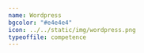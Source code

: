 ```yaml
---
name: Wordpress
bgcolor: "#e4e4e4"
icon: ../../static/img/wordpress.png
typeoffile: competence
---
```

